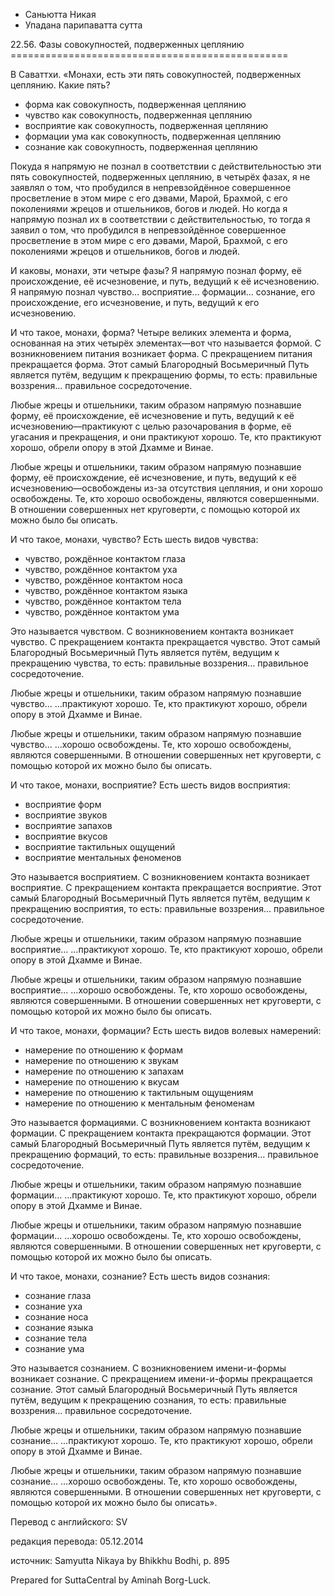 









* Саньютта Никая
* Упадана парипаватта сутта


22\.56\. Фазы совокупностей, подверженных цеплянию
\=\=\=\=\=\=\=\=\=\=\=\=\=\=\=\=\=\=\=\=\=\=\=\=\=\=\=\=\=\=\=\=\=\=\=\=\=\=\=\=\=\=\=\=\=\=\=\=



В Саваттхи\. «Монахи, есть эти пять совокупностей, подверженных цеплянию\. Какие пять?


* форма как совокупность, подверженная цеплянию
* чувство как совокупность, подверженная цеплянию
* восприятие как совокупность, подверженная цеплянию
* формации ума как совокупность, подверженная цеплянию
* сознание как совокупность, подверженная цеплянию


Покуда я напрямую не познал в соответствии с действительностью эти пять совокупностей, подверженных цеплянию, в четырёх фазах, я не заявлял о том, что пробудился в непревзойдённое совершенное просветление в этом мире с его дэвами, Марой, Брахмой, с его поколениями жрецов и отшельников, богов и людей\. Но когда я напрямую познал их в соответствии с действительностью, то тогда я заявил о том, что пробудился в непревзойдённое совершенное просветление в этом мире с его дэвами, Марой, Брахмой, с его поколениями жрецов и отшельников, богов и людей\.


И каковы, монахи, эти четыре фазы? Я напрямую познал форму, её происхождение, её исчезновение, и путь, ведущий к её исчезновению\. Я напрямую познал чувство… восприятие… формации… сознание, его происхождение, его исчезновение, и путь, ведущий к его исчезновению\.


И что такое, монахи, форма? Четыре великих элемента и форма, основанная на этих четырёх элементах—вот что называется формой\. С возникновением питания возникает форма\. С прекращением питания прекращается форма\. Этот самый Благородный Восьмеричный Путь является путём, ведущим к прекращению формы, то есть: правильные воззрения… правильное сосредоточение\.


Любые жрецы и отшельники, таким образом напрямую познавшие форму, её происхождение, её исчезновение и путь, ведущий к её исчезновению—практикуют с целью разочарования в форме, её угасания и прекращения, и они практикуют хорошо\. Те, кто практикуют хорошо, обрели опору в этой Дхамме и Винае\.


Любые жрецы и отшельники, таким образом напрямую познавшие форму, её происхождение, её исчезновение, и путь, ведущий к её исчезновению—освобождены из\-за отсутствия цепляния, и они хорошо освобождены\. Те, кто хорошо освобождены, являются совершенными\. В отношении совершенных нет круговерти, с помощью которой их можно было бы описать\.


И что такое, монахи, чувство? Есть шесть видов чувства:


* чувство, рождённое контактом глаза
* чувство, рождённое контактом уха
* чувство, рождённое контактом носа
* чувство, рождённое контактом языка
* чувство, рождённое контактом тела
* чувство, рождённое контактом ума


Это называется чувством\. С возникновением контакта возникает чувство\. С прекращением контакта прекращается чувство\. Этот самый Благородный Восьмеричный Путь является путём, ведущим к прекращению чувства, то есть: правильные воззрения… правильное сосредоточение\.


Любые жрецы и отшельники, таким образом напрямую познавшие чувство… …практикуют хорошо\. Те, кто практикуют хорошо, обрели опору в этой Дхамме и Винае\.


Любые жрецы и отшельники, таким образом напрямую познавшие чувство… …хорошо освобождены\. Те, кто хорошо освобождены, являются совершенными\. В отношении совершенных нет круговерти, с помощью которой их можно было бы описать\.


И что такое, монахи, восприятие? Есть шесть видов восприятия:


* восприятие форм
* восприятие звуков
* восприятие запахов
* восприятие вкусов
* восприятие тактильных ощущений
* восприятие ментальных феноменов


Это называется восприятием\. С возникновением контакта возникает восприятие\. С прекращением контакта прекращается восприятие\. Этот самый Благородный Восьмеричный Путь является путём, ведущим к прекращению восприятия, то есть: правильные воззрения… правильное сосредоточение\.


Любые жрецы и отшельники, таким образом напрямую познавшие восприятие… …практикуют хорошо\. Те, кто практикуют хорошо, обрели опору в этой Дхамме и Винае\.


Любые жрецы и отшельники, таким образом напрямую познавшие восприятие… …хорошо освобождены\. Те, кто хорошо освобождены, являются совершенными\. В отношении совершенных нет круговерти, с помощью которой их можно было бы описать\.


И что такое, монахи, формации? Есть шесть видов волевых намерений:


* намерение по отношению к формам
* намерение по отношению к звукам
* намерение по отношению к запахам
* намерение по отношению к вкусам
* намерение по отношению к тактильным ощущениям
* намерение по отношению к ментальным феноменам


Это называется формациями\. С возникновением контакта возникают формации\. С прекращением контакта прекращаются формации\. Этот самый Благородный Восьмеричный Путь является путём, ведущим к прекращению формаций, то есть: правильные воззрения… правильное сосредоточение\.


Любые жрецы и отшельники, таким образом напрямую познавшие формации… …практикуют хорошо\. Те, кто практикуют хорошо, обрели опору в этой Дхамме и Винае\.


Любые жрецы и отшельники, таким образом напрямую познавшие формации… …хорошо освобождены\. Те, кто хорошо освобождены, являются совершенными\. В отношении совершенных нет круговерти, с помощью которой их можно было бы описать\.


И что такое, монахи, сознание? Есть шесть видов сознания:


* сознание глаза
* сознание уха
* сознание носа
* сознание языка
* сознание тела
* сознание ума


Это называется сознанием\. С возникновением имени\-и\-формы возникает сознание\. С прекращением имени\-и\-формы прекращается сознание\. Этот самый Благородный Восьмеричный Путь является путём, ведущим к прекращению сознания, то есть: правильные воззрения… правильное сосредоточение\.


Любые жрецы и отшельники, таким образом напрямую познавшие сознание… …практикуют хорошо\. Те, кто практикуют хорошо, обрели опору в этой Дхамме и Винае\.


Любые жрецы и отшельники, таким образом напрямую познавшие сознание… …хорошо освобождены\. Те, кто хорошо освобождены, являются совершенными\. В отношении совершенных нет круговерти, с помощью которой их можно было бы описать»\.



Перевод с английского: SV


редакция перевода: 05\.12\.2014


источник: Samyutta Nikaya by Bhikkhu Bodhi, p\. 895


Prepared for SuttaCentral by Aminah Borg\-Luck\.






